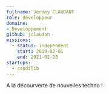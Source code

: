 ```yaml
---
fullname: Jérémy CLAUDANT
role: développeur
domaine:
- Développement
github: jclaudan
missions:
  - status: independent
    start: 2019-02-01
    end: 2021-02-28
startups:
  - candilib
---
```

A la décourverte de nouvelles techno !
